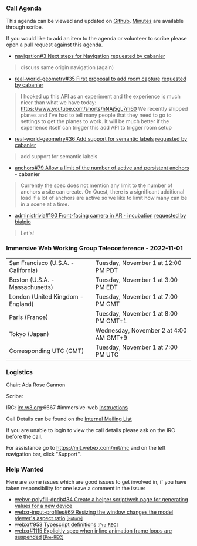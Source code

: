 ### Call Agenda

This agenda can be viewed and updated on [Github](https://github.com/immersive-web/administrivia/blob/main/meetings/wg/2022-11-01-Immersive_Web_Working_Group_Teleconference-agenda.md). [Minutes](https://www.w3.org/2022/11/01-immersive-web-minutes.html) are available through scribe.

If you would like to add an item to the agenda or volunteer to scribe please open a pull request against this agenda.

* [navigation#3 Next steps for Navigation](https://github.com/immersive-web/navigation/issues/3) [requested by cabanier](https://github.com/immersive-web/navigation/issues/3#issuecomment-1276689984)
> discuss same origin navigation (again)

* [real-world-geometry#35 First proposal to add room capture](https://github.com/immersive-web/real-world-geometry/pull/35) [requested by cabanier](https://github.com/immersive-web/real-world-geometry/pull/35#issuecomment-1291269270)
> I hooked up this API as an experiment and the experience is much nicer than what we have today: https://www.youtube.com/shorts/hNAj5gL7m60
>We recently shipped planes and I've had to tell many people that they need to go to settings to get the planes to work. It will be much better if the experience itself can trigger this
> add API to trigger room setup

* [real-world-geometry#36 Add support for semantic labels](https://github.com/immersive-web/real-world-geometry/pull/36) [requested by cabanier](https://github.com/immersive-web/real-world-geometry/pull/36#issuecomment-1294065200)
> add support for semantic labels

* [anchors#79 Allow a limit of the number of active and persistent anchors](https://github.com/immersive-web/anchors/issues/79) - cabanier
> Currently the spec does not mention any limit to the number of anchors a site can create.
 >On Quest, there is a significant additional load if a lot of anchors are active so we like to limit how many can be in a scene at a time.

* [administrivia#190 Front-facing camera in AR - incubation](https://github.com/immersive-web/administrivia/issues/190) [requested by bialpio](https://github.com/immersive-web/administrivia/issues/190#issuecomment-1276762881)
> Let's!

### Immersive Web Working Group Teleconference - 2022-11-01

<table>
<tr><td> San Francisco (U.S.A. - California) <td> Tuesday, November 1 at 12:00 PM PDT
<tr><td> Boston (U.S.A. - Massachusetts) <td> Tuesday, November 1 at 3:00 PM EDT
<tr><td> London (United Kingdom - England) <td> Tuesday, November 1 at 7:00 PM GMT
<tr><td> Paris (France) <td> Tuesday, November 1 at 8:00 PM GMT+1
<tr><td> Tokyo (Japan) <td> Wednesday, November 2 at 4:00 AM GMT+9
<tr><td> Corresponding UTC (GMT) <td> Tuesday, November 1 at 7:00 PM UTC
</table>

### Logistics

Chair: Ada Rose Cannon

Scribe:

IRC: [irc.w3.org](http://irc.w3.org/):6667 #immersive-web [Instructions](https://github.com/immersive-web/administrivia/blob/main/IRC.md)

Call Details can be found on the [Internal Mailing List](https://lists.w3.org/Archives/Member/internal-immersive-web/2019Feb/0002.html)

If you are unable to login to view the call details please ask on the IRC before the call.

For assistance go to https://mit.webex.com/mit/mc  and on the left navigation bar, click "Support".

### Help Wanted

Here are some issues which are good issues to get involved in, if you have taken responsibility for one leave a comment in the issue:

- [webvr-polyfill-dpdb#34 Create a helper script/web page for generating values for a new device](https://github.com/immersive-web/webvr-polyfill-dpdb/issues/34)
- [webxr-input-profiles#69 Resizing the window changes the model viewer's aspect ratio](https://github.com/immersive-web/webxr-input-profiles/issues/69) [<small>[Future]</small>](https://api.github.com/repos/immersive-web/webxr-input-profiles/milestones/4)
- [webxr#953 Typescript definitions](https://github.com/immersive-web/webxr/issues/953) [<small>[Pre-REC]</small>](https://api.github.com/repos/immersive-web/webxr/milestones/16)
- [webxr#1115 Explicitly spec when inline animation frame loops are suspended](https://github.com/immersive-web/webxr/issues/1115) [<small>[Pre-REC]</small>](https://api.github.com/repos/immersive-web/webxr/milestones/16)


              
